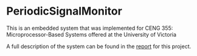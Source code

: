 # PeriodicSignalMonitor
This is an embedded system that was implemented for CENG 355: Microprocessor-Based Systems offered at the University of Victoria

A full description of the system can be found in the [report](./docs/Report.pdf) for this project.
